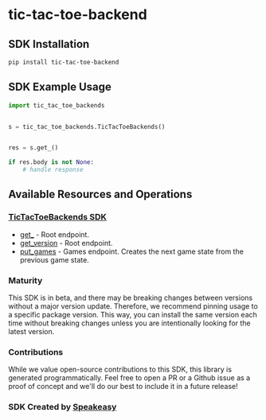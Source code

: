 # tic-tac-toe-backend

<!-- Start SDK Installation -->
## SDK Installation

```bash
pip install tic-tac-toe-backend
```
<!-- End SDK Installation -->

## SDK Example Usage
<!-- Start SDK Example Usage -->


```python
import tic_tac_toe_backends


s = tic_tac_toe_backends.TicTacToeBackends()


res = s.get_()

if res.body is not None:
    # handle response
```
<!-- End SDK Example Usage -->

<!-- Start SDK Available Operations -->
## Available Resources and Operations

### [TicTacToeBackends SDK](docs/sdks/tictactoebackends/README.md)

* [get_](docs/sdks/tictactoebackends/README.md#get_) - Root endpoint.
* [get_version](docs/sdks/tictactoebackends/README.md#get_version) - Root endpoint.
* [put_games](docs/sdks/tictactoebackends/README.md#put_games) - Games endpoint. Creates the next game state from the previous game state.
<!-- End SDK Available Operations -->

### Maturity

This SDK is in beta, and there may be breaking changes between versions without a major version update. Therefore, we recommend pinning usage
to a specific package version. This way, you can install the same version each time without breaking changes unless you are intentionally
looking for the latest version.

### Contributions

While we value open-source contributions to this SDK, this library is generated programmatically.
Feel free to open a PR or a Github issue as a proof of concept and we'll do our best to include it in a future release!

### SDK Created by [Speakeasy](https://docs.speakeasyapi.dev/docs/using-speakeasy/client-sdks)
